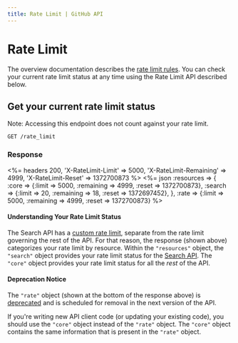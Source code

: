 ```yaml
---
title: Rate Limit | GitHub API
---
```


# Rate Limit

The overview documentation describes the [rate limit rules](/v3/#rate-limiting).
You can check your current rate limit status at any time using the Rate Limit
API described below.

## Get your current rate limit status

Note: Accessing this endpoint does not count against your rate limit.

    GET /rate_limit

### Response

<%=
  headers 200,
    'X-RateLimit-Limit'     => 5000,
    'X-RateLimit-Remaining' => 4999,
    'X-RateLimit-Reset'     => 1372700873
%>
<%=
  json :resources => {
      :core   => {:limit => 5000, :remaining => 4999, :reset => 1372700873},
      :search => {:limit => 20,   :remaining => 18,   :reset => 1372697452},
    },
    :rate => {:limit => 5000, :remaining => 4999, :reset => 1372700873}
%>
<br>

#### Understanding Your Rate Limit Status

The Search API has a [custom rate limit](/v3/search/#rate-limit), separate from
the rate limit governing the rest of the API. For that reason, the response
(shown above) categorizes your rate limit by resource. Within the `"resources"`
object, the `"search"` object provides your rate limit status for the
[Search API](/v3/search). The `"core"` object provides your rate limit status for
all the _rest_ of the API.

#### Deprecation Notice

The `"rate"` object (shown at the bottom of the response above) is
[deprecated](/v3/versions/#v3-deprecations) and is scheduled for removal in the next
version of the API.

If you're writing new API client code (or updating your existing code), you
should use the `"core"` object instead of the `"rate"` object. The `"core"` object
contains the same information that is present in the `"rate"` object.
